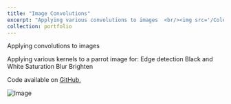 ```yaml
---
title: "Image Convolutions"
excerpt: "Applying various convolutions to images  <br/><img src='/ColemanFarvolden.github.io/images/convo.png'>"
collection: portfolio
---
```


Applying convolutions to images

Applying various kernels to a parrot image for: 
Edge detection
Black and White
Saturation
Blur
Brighten

Code available on [GitHub.](https://github.com/ColemanFarv/SignalsAndSystems/blob/main/FinalLab1.ipynb)

![Image](https://colemanfarv.github.io/ColemanFarvolden.github.io/images/convo2.png)

